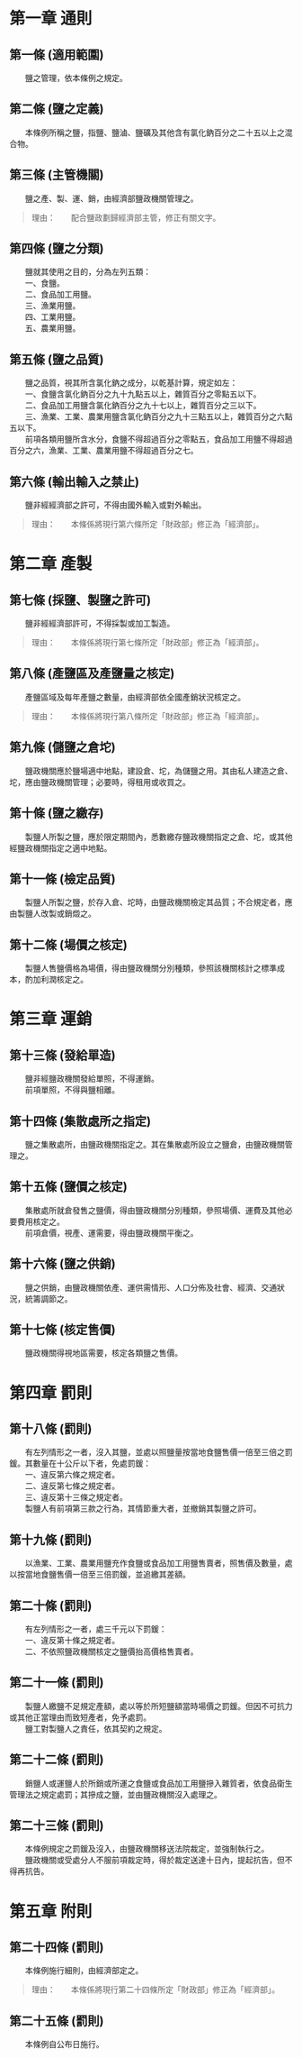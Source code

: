 第一章  通則
============
第一條 (適用範圍)
-----------------
　　鹽之管理，依本條例之規定。  


第二條 (鹽之定義)
-----------------
　　本條例所稱之鹽，指鹽、鹽滷、鹽礦及其他含有氯化鈉百分之二十五以上之混合物。  


第三條 (主管機關)
-----------------
　　鹽之產、製、運、銷，由經濟部鹽政機關管理之。  
> 理由：　　配合鹽政劃歸經濟部主管，修正有關文字。



第四條 (鹽之分類)
-----------------
　　鹽就其使用之目的，分為左列五類：  
　　一、食鹽。  
　　二、食品加工用鹽。  
　　三、漁業用鹽。  
　　四、工業用鹽。  
　　五、農業用鹽。  


第五條 (鹽之品質)
-----------------
　　鹽之品質，視其所含氯化鈉之成分，以乾基計算，規定如左：  
　　一、食鹽含氯化鈉百分之九十九點五以上，雜質百分之零點五以下。  
　　二、食品加工用鹽含氯化鈉百分之九十七以上，雜質百分之三以下。  
　　三、漁業、工業、農業用鹽含氯化鈉百分之九十三點五以上，雜質百分之六點五以下。  
　　前項各類用鹽所含水分，食鹽不得超過百分之零點五，食品加工用鹽不得超過百分之六，漁業、工業、農業用鹽不得超過百分之七。  


第六條 (輸出輸入之禁止)
-----------------------
　　鹽非經經濟部之許可，不得由國外輸入或對外輸出。  
> 理由：　　本條係將現行第六條所定「財政部」修正為「經濟部」。



第二章  產製
============
第七條 (採鹽、製鹽之許可)
-------------------------
　　鹽非經經濟部許可，不得採製或加工製造。  
> 理由：　　本條係將現行第七條所定「財政部」修正為「經濟部」。



第八條 (產鹽區及產鹽量之核定)
-----------------------------
　　產鹽區域及每年產鹽之數量，由經濟部依全國產銷狀況核定之。  
> 理由：　　本條係將現行第八條所定「財政部」修正為「經濟部」。



第九條 (儲鹽之倉坨)
-------------------
　　鹽政機關應於鹽場適中地點，建設倉、坨，為儲鹽之用。其由私人建造之倉、坨，應由鹽政機關管理；必要時，得租用或收買之。  


第十條 (鹽之繳存)
-----------------
　　製鹽人所製之鹽，應於限定期間內，悉數繳存鹽政機關指定之倉、坨，或其他經鹽政機關指定之適中地點。  


第十一條 (檢定品質)
-------------------
　　製鹽人所製之鹽，於存入倉、坨時，由鹽政機關檢定其品質；不合規定者，應由製鹽人改製或銷燬之。  


第十二條 (場價之核定)
---------------------
　　製鹽人售鹽價格為場價，得由鹽政機關分別種類，參照該機關核計之標準成本，酌加利潤核定之。  


第三章  運銷
============
第十三條 (發給單造)
-------------------
　　鹽非經鹽政機關發給單照，不得運銷。  
　　前項單照，不得與鹽相離。  


第十四條 (集散處所之指定)
-------------------------
　　鹽之集散處所，由鹽政機關指定之。其在集散處所設立之鹽倉，由鹽政機關管理之。  


第十五條 (鹽價之核定)
---------------------
　　集散處所就倉發售之鹽價，得由鹽政機關分別種類，參照場價、運費及其他必要費用核定之。  
　　前項倉價，視產、運需要，得由鹽政機關平衡之。  


第十六條 (鹽之供銷)
-------------------
　　鹽之供銷，由鹽政機關依產、運供需情形、人口分佈及社會、經濟、交通狀況，統籌調節之。  


第十七條 (核定售價)
-------------------
　　鹽政機關得視地區需要，核定各類鹽之售價。  


第四章  罰則
============
第十八條 (罰則)
---------------
　　有左列情形之一者，沒入其鹽，並處以照鹽量按當地食鹽售價一倍至三倍之罰鍰。其數量在十公斤以下者，免處罰鍰：  
　　一、違反第六條之規定者。  
　　二、違反第七條之規定者。  
　　三、違反第十三條之規定者。  
　　製鹽人有前項第三款之行為，其情節重大者，並撤銷其製鹽之許可。  


第十九條 (罰則)
---------------
　　以漁業、工業、農業用鹽充作食鹽或食品加工用鹽售賣者，照售價及數量，處以按當地食鹽售價一倍至三倍罰鍰，並追繳其差額。  


第二十條 (罰則)
---------------
　　有左列情形之一者，處三千元以下罰鍰：  
　　一、違反第十條之規定者。  
　　二、不依照鹽政機關核定之鹽價抬高價格售賣者。  


第二十一條 (罰則)
-----------------
　　製鹽人繳鹽不足規定產額，處以等於所短鹽額當時場價之罰鍰。但因不可抗力或其他正當理由而致短產者，免予處罰。  
　　鹽工對製鹽人之責任，依其契約之規定。  


第二十二條 (罰則)
-----------------
　　銷鹽人或運鹽人於所銷或所運之食鹽或食品加工用鹽摻入雜質者，依食品衛生管理法之規定處罰；其摻成之鹽，並由鹽政機關沒入處理之。  


第二十三條 (罰則)
-----------------
　　本條例規定之罰鍰及沒入，由鹽政機關移送法院裁定，並強制執行之。  
　　鹽政機關或受處分人不服前項裁定時，得於裁定送達十日內，提起抗告，但不得再抗告。  


第五章  附則
============
第二十四條 (罰則)
-----------------
　　本條例施行細則，由經濟部定之。  
> 理由：　　本條係將現行第二十四條所定「財政部」修正為「經濟部」。



第二十五條 (罰則)
-----------------
　　本條例自公布日施行。